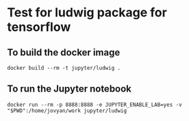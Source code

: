 # Test for ludwig package for tensorflow

## To build the docker image
`docker build --rm -t jupyter/ludwig .`
## To run the Jupyter notebook
`docker run --rm -p 8888:8888 -e JUPYTER_ENABLE_LAB=yes -v "$PWD":/home/jovyan/work jupyter/ludwig`
